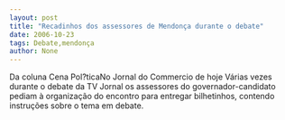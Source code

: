 ```yaml
---
layout: post
title: "Recadinhos dos assessores de Mendonça durante o debate"
date: 2006-10-23
tags: Debate,mendonça
author: None
---
```

Da coluna Cena Pol?ticaNo Jornal do Commercio de hoje
Várias vezes durante o debate da TV Jornal os assessores do governador-candidato pediam à organização do encontro para entregar bilhetinhos, contendo instruções sobre o tema em debate. 